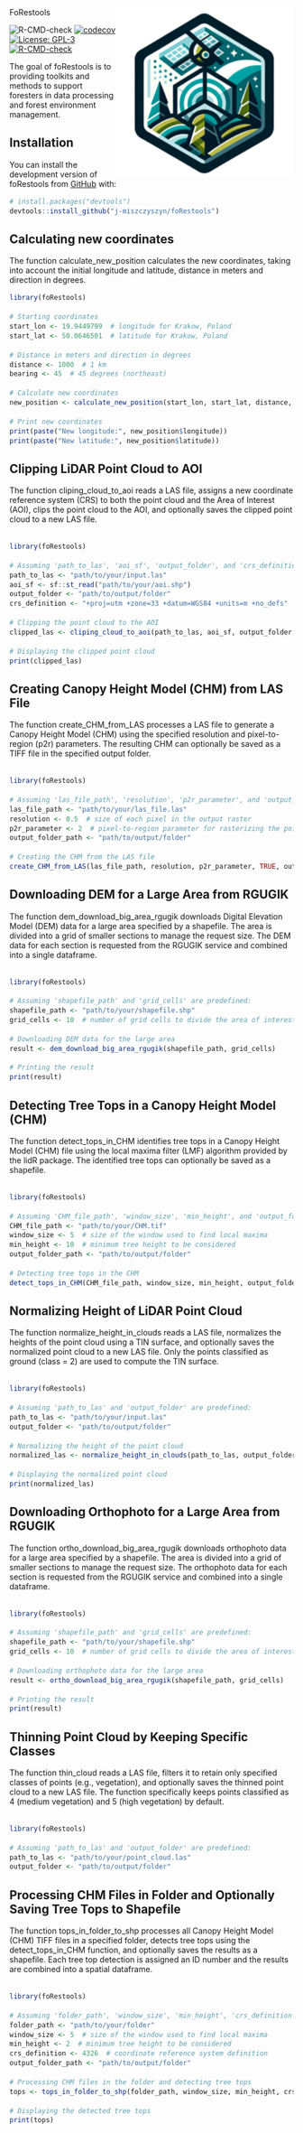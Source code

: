 
<!-- README.md is generated from README.Rmd. Please edit that file -->

<img src="man/figures/logo.png" align="right" height="300" alt="" />
FoRestools

<!-- badges: start -->

![R-CMD-check](https://github.com/j-miszczyszyn/foRestools/actions/workflows/R-CMD-check.yaml/badge.svg)
[![codecov](https://codecov.io/gh/j-miszczyszyn/foRestools/branch/main/graph/badge.svg)](https://codecov.io/gh/j-miszczyszyn/foRestools)
[![License:
GPL-3](https://img.shields.io/badge/License-GPL--3-blue.svg)](https://opensource.org/licenses/GPL-3.0)
[![R-CMD-check](https://github.com/j-miszczyszyn/foRestools/actions/workflows/R-CMD-check.yaml/badge.svg)](https://github.com/j-miszczyszyn/foRestools/actions/workflows/R-CMD-check.yaml)
<!-- badges: end -->

The goal of foRestools is to providing toolkits and methods to support
foresters in data processing and forest environment management.

## Installation

You can install the development version of foRestools from
[GitHub](https://github.com/) with:

``` r
# install.packages("devtools")
devtools::install_github("j-miszczyszyn/foRestools")
```

## Calculating new coordinates

The function calculate_new_position calculates the new coordinates,
taking into account the initial longitude and latitude, distance in
meters and direction in degrees.

``` r
library(foRestools)

# Starting coordinates
start_lon <- 19.9449799  # longitude for Krakow, Poland
start_lat <- 50.0646501  # latitude for Krakow, Poland

# Distance in meters and direction in degrees
distance <- 1000  # 1 km
bearing <- 45  # 45 degrees (northeast)

# Calculate new coordinates
new_position <- calculate_new_position(start_lon, start_lat, distance, bearing)

# Print new coordinates
print(paste("New longitude:", new_position$longitude))
print(paste("New latitude:", new_position$latitude))
```

## Clipping LiDAR Point Cloud to AOI

The function cliping_cloud_to_aoi reads a LAS file, assigns a new
coordinate reference system (CRS) to both the point cloud and the Area
of Interest (AOI), clips the point cloud to the AOI, and optionally
saves the clipped point cloud to a new LAS file.

``` r

library(foRestools)

# Assuming 'path_to_las', 'aoi_sf', 'output_folder', and 'crs_definition' are predefined:
path_to_las <- "path/to/your/input.las"
aoi_sf <- sf::st_read("path/to/your/aoi.shp")
output_folder <- "path/to/output/folder"
crs_definition <- "+proj=utm +zone=33 +datum=WGS84 +units=m +no_defs"

# Clipping the point cloud to the AOI
clipped_las <- cliping_cloud_to_aoi(path_to_las, aoi_sf, output_folder, crs_definition, TRUE)

# Displaying the clipped point cloud
print(clipped_las)
```

## Creating Canopy Height Model (CHM) from LAS File

The function create_CHM_from_LAS processes a LAS file to generate a
Canopy Height Model (CHM) using the specified resolution and
pixel-to-region (p2r) parameters. The resulting CHM can optionally be
saved as a TIFF file in the specified output folder.

``` r

library(foRestools)

# Assuming 'las_file_path', 'resolution', 'p2r_parameter', and 'output_folder_path' are predefined:
las_file_path <- "path/to/your/las_file.las"
resolution <- 0.5  # size of each pixel in the output raster
p2r_parameter <- 2  # pixel-to-region parameter for rasterizing the point cloud
output_folder_path <- "path/to/output/folder"

# Creating the CHM from the LAS file
create_CHM_from_LAS(las_file_path, resolution, p2r_parameter, TRUE, output_folder_path)
```

## Downloading DEM for a Large Area from RGUGIK

The function dem_download_big_area_rgugik downloads Digital Elevation
Model (DEM) data for a large area specified by a shapefile. The area is
divided into a grid of smaller sections to manage the request size. The
DEM data for each section is requested from the RGUGIK service and
combined into a single dataframe.

``` r

library(foRestools)

# Assuming 'shapefile_path' and 'grid_cells' are predefined:
shapefile_path <- "path/to/your/shapefile.shp"
grid_cells <- 10  # number of grid cells to divide the area of interest

# Downloading DEM data for the large area
result <- dem_download_big_area_rgugik(shapefile_path, grid_cells)

# Printing the result
print(result)
```

## Detecting Tree Tops in a Canopy Height Model (CHM)

The function detect_tops_in_CHM identifies tree tops in a Canopy Height
Model (CHM) file using the local maxima filter (LMF) algorithm provided
by the lidR package. The identified tree tops can optionally be saved as
a shapefile.

``` r

library(foRestools)

# Assuming 'CHM_file_path', 'window_size', 'min_height', and 'output_folder_path' are predefined:
CHM_file_path <- "path/to/your/CHM.tif"
window_size <- 5  # size of the window used to find local maxima
min_height <- 10  # minimum tree height to be considered
output_folder_path <- "path/to/output/folder"

# Detecting tree tops in the CHM
detect_tops_in_CHM(CHM_file_path, window_size, min_height, output_folder_path, TRUE)
```

## Normalizing Height of LiDAR Point Cloud

The function normalize_height_in_clouds reads a LAS file, normalizes the
heights of the point cloud using a TIN surface, and optionally saves the
normalized point cloud to a new LAS file. Only the points classified as
ground (class = 2) are used to compute the TIN surface.

``` r

library(foRestools)

# Assuming 'path_to_las' and 'output_folder' are predefined:
path_to_las <- "path/to/your/input.las"
output_folder <- "path/to/output/folder"

# Normalizing the height of the point cloud
normalized_las <- normalize_height_in_clouds(path_to_las, output_folder, TRUE)

# Displaying the normalized point cloud
print(normalized_las)
```

## Downloading Orthophoto for a Large Area from RGUGIK

The function ortho_download_big_area_rgugik downloads orthophoto data
for a large area specified by a shapefile. The area is divided into a
grid of smaller sections to manage the request size. The orthophoto data
for each section is requested from the RGUGIK service and combined into
a single dataframe.

``` r

library(foRestools)

# Assuming 'shapefile_path' and 'grid_cells' are predefined:
shapefile_path <- "path/to/your/shapefile.shp"
grid_cells <- 10  # number of grid cells to divide the area of interest

# Downloading orthophoto data for the large area
result <- ortho_download_big_area_rgugik(shapefile_path, grid_cells)

# Printing the result
print(result)
```

## Thinning Point Cloud by Keeping Specific Classes

The function thin_cloud reads a LAS file, filters it to retain only
specified classes of points (e.g., vegetation), and optionally saves the
thinned point cloud to a new LAS file. The function specifically keeps
points classified as 4 (medium vegetation) and 5 (high vegetation) by
default.

``` r

library(foRestools)

# Assuming 'path_to_las' and 'output_folder' are predefined:
path_to_las <- "path/to/your/point_cloud.las"
output_folder <- "path/to/output/folder"
```

## Processing CHM Files in Folder and Optionally Saving Tree Tops to Shapefile

The function tops_in_folder_to_shp processes all Canopy Height Model
(CHM) TIFF files in a specified folder, detects tree tops using the
detect_tops_in_CHM function, and optionally saves the results as a
shapefile. Each tree top detection is assigned an ID number and the
results are combined into a spatial dataframe.

``` r

library(foRestools)

# Assuming 'folder_path', 'window_size', 'min_height', 'crs_definition', and 'output_folder_path' are predefined:
folder_path <- "path/to/your/folder"
window_size <- 5  # size of the window used to find local maxima
min_height <- 2  # minimum tree height to be considered
crs_definition <- 4326  # coordinate reference system definition
output_folder_path <- "path/to/output/folder"

# Processing CHM files in the folder and detecting tree tops
tops <- tops_in_folder_to_shp(folder_path, window_size, min_height, crs_definition, output_folder_path, TRUE, TRUE)

# Displaying the detected tree tops
print(tops)
```
